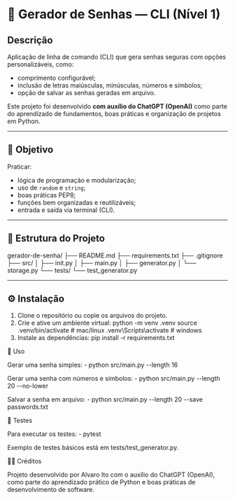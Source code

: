# 🧩 Gerador de Senhas — CLI (Nível 1)

## Descrição
Aplicação de linha de comando (CLI) que gera senhas seguras com opções personalizáveis, como:
- comprimento configurável;
- inclusão de letras maiúsculas, minúsculas, números e símbolos;
- opção de salvar as senhas geradas em arquivo.

Este projeto foi desenvolvido **com auxílio do ChatGPT (OpenAI)** como parte do aprendizado de fundamentos, boas práticas e organização de projetos em Python.

---

## 🎯 Objetivo
Praticar:
- lógica de programação e modularização;
- uso de `random` e `string`;
- boas práticas PEP8;
- funções bem organizadas e reutilizáveis;
- entrada e saída via terminal (CLI).

---

## 🧱 Estrutura do Projeto
gerador-de-senha/
├── README.md
├── requirements.txt
├── .gitignore
├── src/
│ ├── init.py
│ ├── main.py
│ ├── generator.py
│ └── storage.py
└── tests/
└── test_generator.py

---

## ⚙️ Instalação
1. Clone o repositório ou copie os arquivos do projeto.  
2. Crie e ative um ambiente virtual:
   python -m venv .venv
   source .venv/bin/activate   # mac/linux
   .venv\Scripts\activate      # windows
3. Instale as dependências:
    pip install -r requirements.txt

🚀 Uso

Gerar uma senha simples:
    - python src/main.py --length 16

Gerar uma senha com números e símbolos:
    - python src/main.py --length 20 --no-lower

Salvar a senha em arquivo:
    - python src/main.py --length 20 --save passwords.txt

🧪 Testes

Para executar os testes:
    - pytest

Exemplo de testes básicos está em tests/test_generator.py.

🧑‍💻 Créditos

Projeto desenvolvido por Alvaro Ito com o auxílio do ChatGPT (OpenAI), como parte do aprendizado prático de Python e boas práticas de desenvolvimento de software.